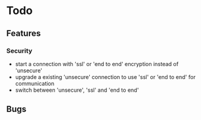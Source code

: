 ﻿# Todo

## Features

### Security

- start a connection with 'ssl' or 'end to end' encryption instead of 'unsecure'
- upgrade a existing 'unsecure' connection to use 'ssl' or 'end to end' for communication
- switch between 'unsecure', 'ssl' and 'end to end'


## Bugs


